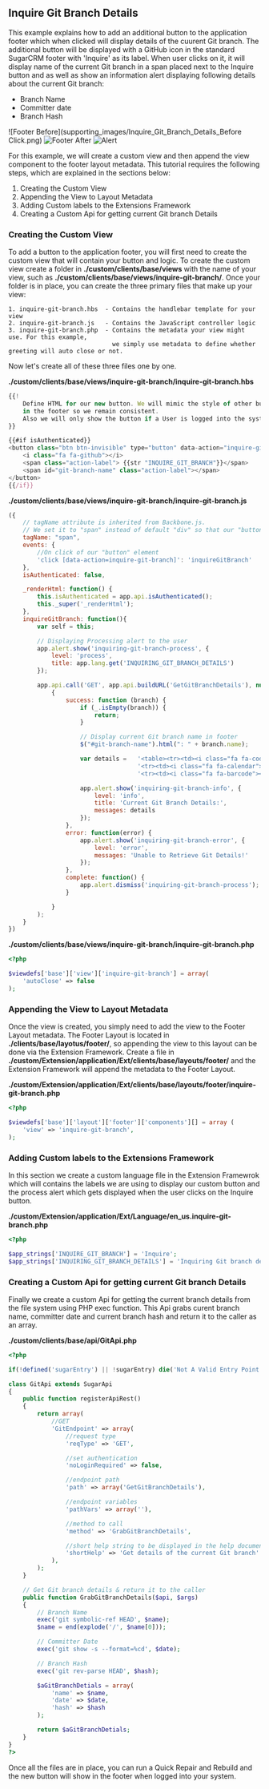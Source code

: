 ## Inquire Git Branch Details
This example explains how to add an additional button to the application footer which when clicked will display details of the cuurent Git branch. The additional button will be displayed with a GitHub icon in the standard SugarCRM footer with 'Inquire' as its label. When user clicks on it, it will display name of the current Git branch in a span placed next to the Inquire button and as well as show an information alert displaying following details about the current Git branch:

- Branch Name
- Committer date
- Branch Hash

![Footer Before](supporting_images/Inquire_Git_Branch_Details_Before Click.png)
![Footer After](supporting_images/Inquire_Git_Branch_Details_After_Click.png)
![Alert](supporting_images/Inquire_Git_Branch_Details_Alert.png)

For this example, we will create a custom view and then append the view component to the footer layout metadata. This tutorial requires the following steps, which are explained in the sections below:
1. Creating the Custom View
1. Appending the View to Layout Metadata
1. Adding Custom labels to the Extensions Framework
1. Creating a Custom Api for getting current Git branch Details

### Creating the Custom View
To add a button to the application footer, you will first need to create the custom view that will contain your button and logic. To create the custom view create a folder in **./custom/clients/base/views** with the name of your view, such as **./custom/clients/base/views/inquire-git-branch/**. Once your folder is in place, you can create the three primary files that make up your view:

```
1. inquire-git-branch.hbs  - Contains the handlebar template for your view
2. inquire-git-branch.js   - Contains the JavaScript controller logic
3. inquire-git-branch.php  - Contains the metadata your view might use. For this example,
                             we simply use metadata to define whether greeting will auto close or not.
```

Now let's create all of these three files one by one.

**./custom/clients/base/views/inquire-git-branch/inquire-git-branch.hbs**
```javascript
{{!
    Define HTML for our new button. We will mimic the style of other buttons
    in the footer so we remain consistent.
    Also we will only show the button if a User is logged into the system.
}}

{{#if isAuthenticated}}
<button class="btn btn-invisible" type="button" data-action="inquire-git-branch">
    <i class="fa fa-github"></i>
    <span class="action-label"> {{str "INQUIRE_GIT_BRANCH"}}</span>
    <span id="git-branch-name" class="action-label"></span>
</button>
{{/if}}
```

**./custom/clients/base/views/inquire-git-branch/inquire-git-branch.js**
```javascript
({
    // tagName attribute is inherited from Backbone.js.
    // We set it to "span" instead of default "div" so that our "button" element is displayed inline.
    tagName: "span",
    events: {
        //On click of our "button" element
        'click [data-action=inquire-git-branch]': 'inquireGitBranch'
    },
    isAuthenticated: false,

    _renderHtml: function() {
        this.isAuthenticated = app.api.isAuthenticated();
        this._super('_renderHtml');
    },
    inquireGitBranch: function(){
        var self = this;

        // Displaying Processing alert to the user
        app.alert.show('inquiring-git-branch-process', {
            level: 'process',
            title: app.lang.get('INQUIRING_GIT_BRANCH_DETAILS')
        });

        app.api.call('GET', app.api.buildURL('GetGitBranchDetails'), null, {},
            {
                success: function (branch) {
                    if (_.isEmpty(branch)) {
                        return;
                    }

                    // Display current Git branch name in footer
                    $("#git-branch-name").html(": " + branch.name);

                    var details =   '<table><tr><td><i class="fa fa-code-fork"></i></td><td>'+branch.name+'</td></tr>'+
                                    '<tr><td><i class="fa fa-calendar"></i></td><td>'+branch.date+'</td></tr>'+
                                    '<tr><td><i class="fa fa-barcode"></i></td><td>'+branch.hash+'</td></tr></table>';

                    app.alert.show('inquiring-git-branch-info', {
                        level: 'info',
                        title: 'Current Git Branch Details:',
                        messages: details
                    });
                },
                error: function(error) {
                    app.alert.show('inquiring-git-branch-error', {
                        level: 'error',
                        messages: 'Unable to Retrieve Git Details!'
                    });
                },
                complete: function() {
                    app.alert.dismiss('inquiring-git-branch-process');
                }

            }
        );
    }
})
```

**./custom/clients/base/views/inquire-git-branch/inquire-git-branch.php**
```php
<?php

$viewdefs['base']['view']['inquire-git-branch'] = array(
    'autoClose' => false
);
```

### Appending the View to Layout Metadata
Once the view is created, you simply need to add the view to the Footer Layout metadata. The Footer Layout is located in **./clients/base/layotus/footer/**, so appending the view to this layout can be done via the Extension Framework. Create a file in **./custom/Extension/application/Ext/clients/base/layouts/footer/** and the Extension Framework will append the metadata to the Footer Layout.

**./custom/Extension/application/Ext/clients/base/layouts/footer/inquire-git-branch.php**
```php
<?php

$viewdefs['base']['layout']['footer']['components'][] = array (
    'view' => 'inquire-git-branch',
);
```

### Adding Custom labels to the Extensions Framework
In this section we create a custom language file in the Extension Framewrok which will contains the labels we are using to display our custom button and the process alert which gets displayed when the user clicks on the Inquire button.

**./custom/Extension/application/Ext/Language/en_us.inquire-git-branch.php**
```php
<?php

$app_strings['INQUIRE_GIT_BRANCH'] = 'Inquire';
$app_strings['INQUIRING_GIT_BRANCH_DETAILS'] = 'Inquiring Git branch details';
```

### Creating a Custom Api for getting current Git branch Details
Finally we create a custom Api for getting the current branch details from the file system using PHP exec function. This Api grabs curent branch name, committer date and current branch hash and return it to the caller as an array.

**./custom/clients/base/api/GitApi.php**
```php
<?php

if(!defined('sugarEntry') || !sugarEntry) die('Not A Valid Entry Point');

class GitApi extends SugarApi
{
    public function registerApiRest()
    {
        return array(
            //GET
            'GitEndpoint' => array(
                //request type
                'reqType' => 'GET',

                //set authentication
                'noLoginRequired' => false,

                //endpoint path
                'path' => array('GetGitBranchDetails'),

                //endpoint variables
                'pathVars' => array(''),

                //method to call
                'method' => 'GrabGitBranchDetails',

                //short help string to be displayed in the help documentation
                'shortHelp' => 'Get details of the current Git branch'
            ),
        );
    }

    // Get Git branch details & return it to the caller
    public function GrabGitBranchDetails($api, $args)
    {
        // Branch Name
        exec('git symbolic-ref HEAD', $name);
        $name = end(explode('/', $name[0]));

        // Committer Date
        exec('git show -s --format=%cd', $date);

        // Branch Hash
        exec('git rev-parse HEAD', $hash);

        $aGitBranchDetials = array(
            'name' => $name,
            'date' => $date,
            'hash' => $hash
        );

        return $aGitBranchDetials;
    }
}
?>
```

Once all the files are in place, you can run a Quick Repair and Rebuild and the new button will show in the footer when logged into your system.
